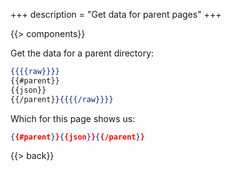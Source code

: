 +++
description = "Get data for parent pages"
+++

{{> components}}

Get the data for a parent directory:

```handlebars
{{{{raw}}}}
{{#parent}}
{{json}}
{{/parent}}{{{{/raw}}}}
```

Which for this page shows us:

```json
{{#parent}}{{json}}{{/parent}}
```

{{> back}}

